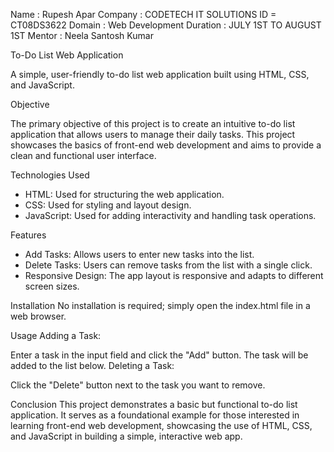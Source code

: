 Name : Rupesh Apar
Company : CODETECH IT SOLUTIONS
ID = CT08DS3622
Domain : Web Development
Duration : JULY 1ST TO AUGUST 1ST
Mentor : Neela Santosh Kumar

To-Do List Web Application

A simple, user-friendly to-do list web application built using HTML, CSS, and JavaScript.

Objective

The primary objective of this project is to create an intuitive to-do list application that allows users to manage their daily tasks. This project showcases the basics of front-end web development and aims to provide a clean and functional user interface.

Technologies Used

- HTML: Used for structuring the web application.
- CSS: Used for styling and layout design.
- JavaScript: Used for adding interactivity and handling task operations.

Features

- Add Tasks: Allows users to enter new tasks into the list.
- Delete Tasks: Users can remove tasks from the list with a single click.
- Responsive Design: The app layout is responsive and adapts to different screen sizes.

Installation
No installation is required; simply open the index.html file in a web browser.

Usage
Adding a Task:

Enter a task in the input field and click the "Add" button. The task will be added to the list below.
Deleting a Task:

Click the "Delete" button next to the task you want to remove.

Conclusion
This project demonstrates a basic but functional to-do list application. It serves as a foundational example for those interested in learning front-end web development, showcasing the use of HTML, CSS, and JavaScript in building a simple, interactive web app.
